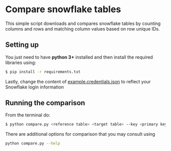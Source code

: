 # Compare snowflake tables

This simple script downloads and compares snowflake tables by counting columns and rows and matching column values based on row unique IDs.

## Setting up

You just need to have **python 3+** installed and then install the required libraries using:
```sh
$ pip install -r requirements.txt
```

Lastly, change the content of [example.credentials.json](example.credentials.json) to reflect your Snowflake login information 

## Running the comparison

From the terminal do:
```sh
$ python compare.py <reference table> <target table> --key <primary key>
```

There are additional options for comparison that you may consult using 
```sh
python compare.py --help
```